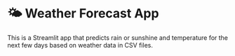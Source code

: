 # 🌤️ Weather Forecast App

This is a Streamlit app that predicts rain or sunshine and temperature for the next few days based on weather data in CSV files.
